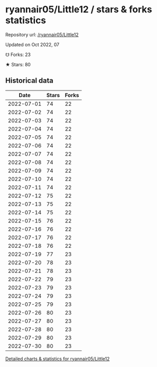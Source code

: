 # ryannair05/Little12 / stars & forks statistics

Repository url: [/ryannair05/Little12](https://github.com/ryannair05/Little12)

Updated on Oct 2022, 07

☋ Forks: 23

★ Stars: 80

## Historical data
| Date | Stars | Forks |
|------|-------|-------|
| 2022-07-01 | 74 | 22 | 
| 2022-07-02 | 74 | 22 | 
| 2022-07-03 | 74 | 22 | 
| 2022-07-04 | 74 | 22 | 
| 2022-07-05 | 74 | 22 | 
| 2022-07-06 | 74 | 22 | 
| 2022-07-07 | 74 | 22 | 
| 2022-07-08 | 74 | 22 | 
| 2022-07-09 | 74 | 22 | 
| 2022-07-10 | 74 | 22 | 
| 2022-07-11 | 74 | 22 | 
| 2022-07-12 | 75 | 22 | 
| 2022-07-13 | 75 | 22 | 
| 2022-07-14 | 75 | 22 | 
| 2022-07-15 | 76 | 22 | 
| 2022-07-16 | 76 | 22 | 
| 2022-07-17 | 76 | 22 | 
| 2022-07-18 | 76 | 22 | 
| 2022-07-19 | 77 | 23 | 
| 2022-07-20 | 78 | 23 | 
| 2022-07-21 | 78 | 23 | 
| 2022-07-22 | 79 | 23 | 
| 2022-07-23 | 79 | 23 | 
| 2022-07-24 | 79 | 23 | 
| 2022-07-25 | 79 | 23 | 
| 2022-07-26 | 80 | 23 | 
| 2022-07-27 | 80 | 23 | 
| 2022-07-28 | 80 | 23 | 
| 2022-07-29 | 80 | 23 | 
| 2022-07-30 | 80 | 23 | 


[Detailed charts & statistics for ryannair05/Little12](https://reviewgithub.com/rep/ryannair05/Little12)
